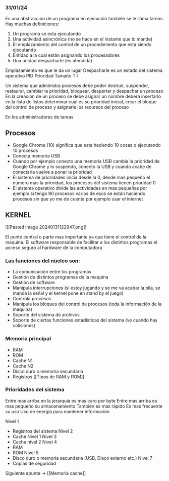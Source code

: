 ### 31/01/24

Es una abstracción de un programa en ejecución también se le llama tareas. Hay muchas definiciones:

1. Un programa se esta ejecutando
2. Una actividad asincrónica (no se hace en el instante que lo mande)
3. El emplazamiento del control de un procedimiento que esta siendo ejecutando
4. Entidad a la cual están asignando los procesadores
5. Una unidad despacharle (es atendida)

Emplazamiento es que le da un lugar
Despacharle es un estado del sistema operativo
PID Prioridad Tamaño T.I

Un sistema que administra procesos debe poder destruir, suspender, restaurar, cambiar la prioridad, bloquear, despertar y despachar un proceso
En la creación de un proceso se debe asignar un nombre deberá insertarlo en la lista de listos determinar cual es su prioridad inicial, crear el bloque del control de proceso y asignarle los recursos del proceso

En los administradores de tareas
## Procesos

- Google Chrome (10) significa que esta haciendo 10 cosas o ejecutando 10 procesos 
- Conecta memoria USB
- Cuando por ejemplo conecto una memoria USB cambia la prioridad de Google Chrome y lo suspendo, conecto la USB y cuando acabe de conectarla vuelve a poner la prioridad 
- El sistema de prioridades inicia desde la 0, desde mas pequeño el numero mas la prioridad, los procesos del sistema tienen prioridad 0
- El sistema operativo divide las actividades en mas pequeñas por ejemplo si tengo 90 procesos varios de esos se están haciendo procesos sin que yo me de cuenta por ejemplo usar el internet
## KERNEL

![[Pasted image 20240131122947.png]]

El punto central o parte mas importante ya que tiene el control de la maquina. El software responsable de facilitar a los distintos programas el acceso seguro al hardware de la computadora 

### Las funciones del núcleo son:

- La comunicación entre los programas
- Gestión de distintos programas de la maquina
- Gestión de software
- Manipula interrupciones (si estoy jugando y se me va acabar la pila, se manda la señal y el kernel pone en stand by el juego)
- Controla procesos
- Manipula los bloques del control de procesos (toda la información de la maquina)
- Soporte del sistema de archivos
- Soporte de ciertas funciones estadísticas del sistema (ve cuando hay colisiones)

### Memoria principal

- RAM
- ROM
- Cache N1
- Cache N2
- Disco duro o memoria secundaria
- Registros
[[Tipos de RAM y ROM]]
### Prioridades del sistema

Entre mas arriba en la jerarquía es mas caro por byte
Entre mas arriba  es mas pequeño su almacenamiento
También es mas rápido
Es mas frecuente su uso
Uso de energía para mantener información

Nivel 1
- Registros del sistema
Nivel 2
- Cache Nivel 1
Nivel 3
- Cache nivel 2
Nivel 4
- RAM
- ROM
Nivel 5
- Disco duro o memoria secundaria (USB, Disco externo etc.)
Nivel 7
- Copias de seguridad 

Siguiente apunte -> [[Memoria cache]]